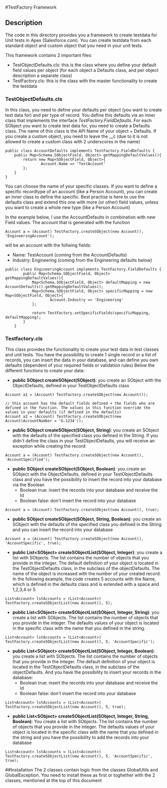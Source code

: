 #TestFactory Framework
## Description
The code in this directory provides you a framework to create testdata for Unit tests in Apex (Salesforce.com). 
You can create testdata from each standard object and custom object that you need in your unit tests.

This framework contains 2 important files:
 * TestObjectDefaults.cls: this is the class where you define your default field values per object (for each object a Defaults class, and per object description a separate class)
 * TestFactory.cls: this is the class with the master functionality to create the testdata
  
### TestObjectDefaults.cls
In this class, you need to define your defaults per object (you want to create test data for) and per type of record. You define this defaults via an inner class that implements the interface _TestFactory.FieldDefaults_.
For each SObject you want to create test data for, you need to create a Defaults class. The name of this class is the API Name of your object + Defaults. If you create a custom object, you need to leave the __c (due to it is not allowed to create a custom class with 2 underscores in the name)

```
public class AccountDefaults implements TestFactory.FieldDefaults {
    public Map<Schema.SObjectField, Object> getMappingDefaultValues(){
        return new Map<SObjectField, Object>{
                Account.Name => 'TestAccount'
        };
    }
}
```
You can choose the name of your specific classes. If you want to define a specific recordtype of an account (like a Person Account), you can create an inner class to define the specific. 
Best practise is here to use the defaults class and extend this one with more (or other) field values, unless you want to create a whole new type (like a Person Account)

In the example below, I use the AccountDefaults in combination with new Field values. The account that is generated with the function

```
Account a = (Account) TestFactory.createSObject(new Account(), 'EngineeringAccount');
```

will be an account with the follwing fields:
  * Name: TestAccount (coming from the AccountDefaults)
  * Industry: Engineering (coming from the Engineering defaults below)

```
public class EngineeringAccount implements TestFactory.FieldDefaults {
        public Map<Schema.SObjectField, Object> getMappingDefaultValues(){
            Map<Schema.SObjectField, Object> defaultMapping = new AccountDefaults().getMappingDefaultValues();
            Map<Schema.SObjectField, Object> specificMapping = new Map<SObjectField, Object>{
                    Account.Industry => 'Engineering'
            };
            
            return TestFactory.setSpecificFields(specificMapping, defaultMapping);
        }
    }
```

### Testfactory.cls
This class provides the functionality to create your test data in test classes and unit tests. You have the possibility to create 1 single record or a list of records, you can insert the data in your database, and can define you own defaults (dependent of your required fields or validation rules)
Below the different functions to create your data:
 * **public SObject createSObject(SObject)**: you create an SObject with the ObjectDefaults, defined in your TestObjectDefaults class
 ```
Account a1 = (Account) TestFactory.createSObject(new Account());

// this account has the default fields defined + the fields who are defined in the function. The values in this function override the values in your defaults (if defined in the defaults)
Account a2 = (Account) TestFactory.createSObject(new Account(AccountNumber = 'G-1234'));
 ```
 * **public SObject createSObject(SObject, String)**: you create an SObject with the defaults of the specified class you defined in the String. If you didn't define the class in your TestObjectDefaults, you will receive an exception while creating the record
 ```
 Account a = (Account) TestFactory.createSObject(new Account(), 'AccountSpecified');
 ```
 * **public SObject createSObject(SObject, Boolean)**: you create an SObject with the ObjectDefaults, defined in your TestObjectDefaults class and you have the possibility to insert the record into your database via the Boolean
   * Boolean true: insert the records into your database and receive the Id
   * Boolean false: don't insert the record into your database
 ```
 Account a = (Account) TestFactory.createSObject(new Account(), true);
 ```
 * **public SObject createSObject(SObject, String, Boolean)**: you create an SObject with the defaults of the specified class you defined in the String and you can insert the record into your database
 ```
 Account a = (Account) TestFactory.createSObject(new Account(), 'AccountSpecific', true);
 ```
 * **public List&lt;SObject&gt; createSObjectList(SObject, Integer)**: you create a list with SObjects. The list contains the number of objects that you provide in the integer. The default definition of your object is located in the TestObjectDefaults class, in the subclass of the objectDefaults. The name of the object is increased with the number of your created record. In the following example, the code creates 5 accounts with the Name, which is defined in the defaults class and is extended with a space and 1,2,3,4 or 5
  ```
  List<Account> lstAccounts = (List<Account>) TestFactory.createSObjectList(new Account(), 5);
  ```
 * **public List&lt;SObject&gt; createSObjectList(SObject, Integer, String)**: you create a list with SObjects. The list contains the number of objects that you provide in the integer. The defaults values of your object is located in the specific class with the name that you defined in the string.
  ```
  List<Account> lstAccounts = (List<Account>) TestFactory.createSObjectList(new Account(), 5, 'AccountSpecific');
  ```
 * **public List&lt;SObject&gt; createSObjectList(SObject, Integer, Boolean)**: you create a list with SObjects. The list contains the number of objects that you provide in the integer. The default definition of your object is located in the TestObjectDefaults class, in the subclass of the objectDefaults. And you have the possibility to insert your records in the database:
   * Boolean true: insert the records into your database and receive the Id
   * Boolean false: don't insert the record into your database
  ```
  List<Account> lstAccounts = (List<Account>) TestFactory.createSObjectList(new Account(), 5, true);
  ```
  * **public List&lt;SObject&gt; createSObjectList(SObject, Integer, String, Boolean)**: You create a list with SObjects. The list contains the number of objects that you provide in the integer. The defaults values of your object is located in the specific class with the name that you defined in the string and you have the possibility to add the records into your database
  ```
  List<Account> lstAccounts = (List<Account>) TestFactory.createSObjectList(new Account(), 5, 'AccountSpecific', true);
  ```
##Installation
The 2 classes contain logic from the classes GlobalUtils and GlobalException. You need to install these as first or toghether with the 2 classes, mentioned at the top of this document